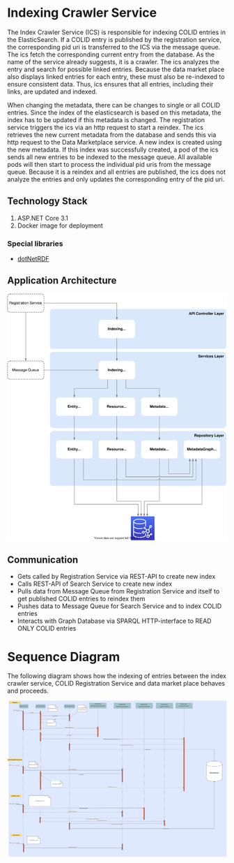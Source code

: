 # Indexing Crawler Service

The Index Crawler Service (ICS) is responsible for indexing COLID entries in the ElasticSearch. If a COLID entry is published by the registration service, the corresponding pid uri is transferred to the ICS via the message queue. The ics fetch the corresponding current entry from the database. As the name of the service already suggests, it is a crawler. The ics analyzes the entry and search for possible linked entries. Because the data market place also displays linked entries for each entry, these must also be re-indexed to ensure consistent data. Thus, ics ensures that all entries, including their links, are updated and indexed.

When changing the metadata, there can be changes to single or all COLID entries. Since the index of the elasticsearch is based on this metadata, the index has to be updated if this metadata is changed. The registration service triggers the ics via an http request to start a reindex. The ics retrieves the new current metadata from the database and sends this via http request to the Data Marketplace service. A new index is created using the new metadata. If this index was successfully created, a pod of the ics sends all new entries to be indexed to the message queue. All available pods will then start to process the individual pid uris from the message queue. Because it is a reindex and all entries are published, the ics does not analyze the entries and only updates the corresponding entry of the pid uri.

## Technology Stack

1. ASP.NET Core 3.1
1. Docker image for deployment

### Special libraries

- [dotNetRDF](https://github.com/dotnetrdf)

## Application Architecture

![Architecture of Indexing Crawler Service](indexing-crawler-service/assets/2020-06-04_indexingcrawler_architecture-overview.svg)

## Communication

- Gets called by Registration Service via REST-API to create new index
- Calls REST-API of Search Service to create new index
- Pulls data from Message Queue from Registration Service and itself to get published COLID entries to reindex them
- Pushes data to Message Queue for Search Service and to index COLID entries
- Interacts with Graph Database via SPARQL HTTP-interface to READ ONLY COLID entries

# Sequence Diagram

The following diagram shows how the indexing of entries between the index crawler service, COLID Registration Service and data market place behaves and proceeds.

![](indexing-crawler-service/assets/indexcrawlerservice.svg)

<!---
- *MESSAGE*: Reindex Start with Metadata (COLID -> Data Marketplace)
- Create new Index for Metadata (with Settings)
- Create new Index for Resource (with Settings)
- Update Metadata Update Alias (MUA)
- Update Resource Update Alias (RUA)
- Create Mapping from Metadata
- Set Metadata Mapping to RUA
- Put Metadata to MUA
- *MESSAGE*: Reindex Create SUCCESS (Data Marketplace -> COLID)
- *MESSAGE*: New Resource
- PUT Resource on RRA
- Update Metadata Search Alias (MSA)
- Update Resource Search Alias (RSA)
-->